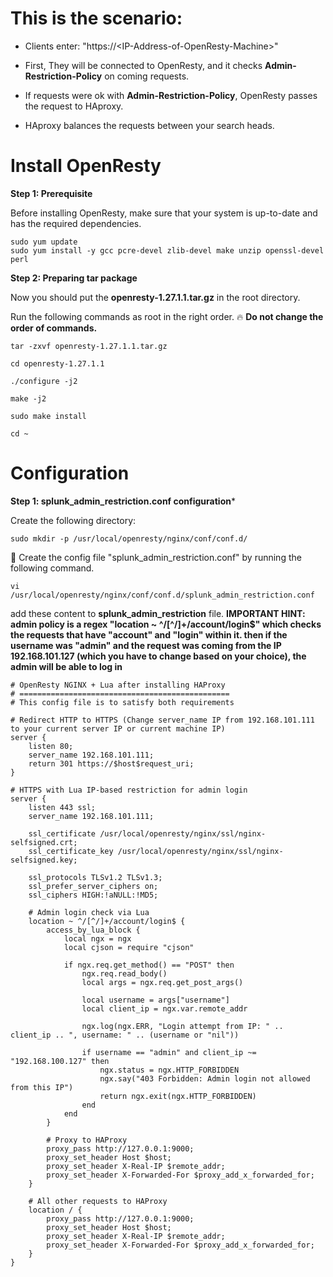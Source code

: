 # This is the scenario:

+ Clients enter: "https://\<IP-Address-of-OpenResty-Machine\>"

+ First, They will be connected to OpenResty, and it checks **Admin-Restriction-Policy** on coming requests.

+ If requests were ok with **Admin-Restriction-Policy**, OpenResty passes the request to HAproxy.

+ HAproxy balances the requests between your search heads.

# Install OpenResty

**Step 1: Prerequisite**

Before installing OpenResty, make sure that your system is up-to-date and has the required dependencies.
```
sudo yum update
sudo yum install -y gcc pcre-devel zlib-devel make unzip openssl-devel perl
```

**Step 2: Preparing tar package**

Now you should put the **openresty-1.27.1.1.tar.gz** in the root directory.

Run the following commands as root in the right order. 🔥 **Do not change the order of commands.**

```
tar -zxvf openresty-1.27.1.1.tar.gz
```

```
cd openresty-1.27.1.1
```

```
./configure -j2
```

```
make -j2
```

```
sudo make install
```

```
cd ~
```

# Configuration

**Step 1: splunk_admin_restriction.conf configuration***

Create the following directory:

```
sudo mkdir -p /usr/local/openresty/nginx/conf/conf.d/
```

🧐 Create the config file "splunk_admin_restriction.conf" by running the following command. 
```
vi /usr/local/openresty/nginx/conf/conf.d/splunk_admin_restriction.conf
```

add these content to **splunk_admin_restriction** file.
**IMPORTANT HINT: admin policy is a regex "location ~ ^/[^/]+/account/login$" which checks the requests that have "account" and "login" within it. then if the username was "admin" and the request was coming from the IP 192.168.101.127 (which you have to change based on your choice), the admin will be able to log in**
```
# OpenResty NGINX + Lua after installing HAProxy
# ===============================================
# This config file is to satisfy both requirements

# Redirect HTTP to HTTPS (Change server_name IP from 192.168.101.111 to your current server IP or current machine IP)
server {
    listen 80;
    server_name 192.168.101.111;
    return 301 https://$host$request_uri;
}

# HTTPS with Lua IP-based restriction for admin login
server {
    listen 443 ssl;
    server_name 192.168.101.111;

    ssl_certificate /usr/local/openresty/nginx/ssl/nginx-selfsigned.crt;
    ssl_certificate_key /usr/local/openresty/nginx/ssl/nginx-selfsigned.key;

    ssl_protocols TLSv1.2 TLSv1.3;
    ssl_prefer_server_ciphers on;
    ssl_ciphers HIGH:!aNULL:!MD5;

    # Admin login check via Lua
    location ~ ^/[^/]+/account/login$ {
        access_by_lua_block {
            local ngx = ngx
            local cjson = require "cjson"

            if ngx.req.get_method() == "POST" then
                ngx.req.read_body()
                local args = ngx.req.get_post_args()

                local username = args["username"]
                local client_ip = ngx.var.remote_addr

                ngx.log(ngx.ERR, "Login attempt from IP: " .. client_ip .. ", username: " .. (username or "nil"))

                if username == "admin" and client_ip ~= "192.168.100.127" then
                    ngx.status = ngx.HTTP_FORBIDDEN
                    ngx.say("403 Forbidden: Admin login not allowed from this IP")
                    return ngx.exit(ngx.HTTP_FORBIDDEN)
                end
            end
        }

        # Proxy to HAProxy
        proxy_pass http://127.0.0.1:9000;
        proxy_set_header Host $host;
        proxy_set_header X-Real-IP $remote_addr;
        proxy_set_header X-Forwarded-For $proxy_add_x_forwarded_for;
    }

    # All other requests to HAProxy
    location / {
        proxy_pass http://127.0.0.1:9000;
        proxy_set_header Host $host;
        proxy_set_header X-Real-IP $remote_addr;
        proxy_set_header X-Forwarded-For $proxy_add_x_forwarded_for;
    }
}
```
